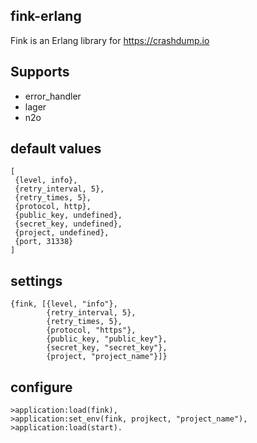 fink-erlang
-----------

Fink is an Erlang library for https://crashdump.io


Supports
--------

* error_handler
* lager
* n2o


default values
--------------

    [
     {level, info},
     {retry_interval, 5},
     {retry_times, 5},
     {protocol, http},
     {public_key, undefined},
     {secret_key, undefined},
     {project, undefined},
     {port, 31338}
    ]

settings
--------

    {fink, [{level, "info"},
            {retry_interval, 5},
            {retry_times, 5},
            {protocol, "https"},
            {public_key, "public_key"},
            {secret_key, "secret_key"},
            {project, "project_name"}]}


configure
---------

    >application:load(fink),
    >application:set_env(fink, projkect, "project_name"),
    >application:load(start).
